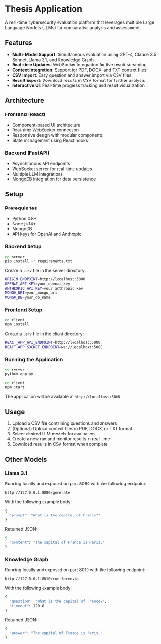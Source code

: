 # Thesis Application

A real-time cybersecurity evaluation platform that leverages multiple Large Language Models (LLMs) for comparative analysis and assessment.

## Features

- **Multi-Model Support**: Simultaneous evaluation using GPT-4, Claude 3.5 Sonnet, Llama 3.1, and Knowledge Graph
- **Real-time Updates**: WebSocket integration for live result streaming
- **Context Integration**: Support for PDF, DOCX, and TXT context files
- **CSV Import**: Easy question and answer import via CSV files
- **Result Export**: Download results in CSV format for further analysis
- **Interactive UI**: Real-time progress tracking and result visualization

## Architecture

### Frontend (React)
- Component-based UI architecture
- Real-time WebSocket connection
- Responsive design with modular components
- State management using React hooks

### Backend (FastAPI)
- Asynchronous API endpoints
- WebSocket server for real-time updates
- Multiple LLM integrations
- MongoDB integration for data persistence

## Setup

### Prerequisites
- Python 3.8+
- Node.js 14+
- MongoDB
- API keys for OpenAI and Anthropic

### Backend Setup
```bash
cd server
pip install -r requirements.txt
```

Create a `.env` file in the server directory:

```bash
ORIGIN_ENDPOINT=http://localhost:3000
OPENAI_API_KEY=your_openai_key
ANTHROPIC_API_KEY=your_anthropic_key
MONGO_URI=your_mongo_uri
MONGO_DB=your_db_name
```

### Frontend Setup
```bash
cd client
npm install
```


Create a `.env` file in the client directory:

```bash
REACT_APP_API_ENDPOINT=http://localhost:5000
REACT_APP_SOCKET_ENDPOINT=ws://localhost:5000
```

### Running the Application
```bash
cd server
python app.py
```
```bash
cd client
npm start
```

The application will be available at `http://localhost:3000`

## Usage

1. Upload a CSV file containing questions and answers
2. (Optional) Upload context files in PDF, DOCX, or TXT format
3. Select desired LLM models for evaluation
4. Create a new run and monitor results in real-time
5. Download results in CSV format when complete

## Other Models

### Llama 3.1

Running locally and exposed on port 8080 with the following endpoint:

```bash
http://127.0.0.1:8080/generate
```

With the following example body:

```bash
{
  "prompt": "What is the capital of France?"
}
```

Returned JSON:

```bash
{
  "content": "The capital of France is Paris."
}
```

### Knowledge Graph

Running locally and exposed on port 8010 with the following endpoint:

```bash
http://127.0.0.1:8010/run-forensiq
```

With the following example body:

```bash
{
  "question": "What is the capital of France?",
  "timeout": 120.0
}
```

Returned JSON:

```bash
{
  "answer": "The capital of France is Paris."
}
```

